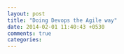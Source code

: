 ```yaml
---
layout: post
title: "Doing Devops the Agile way"
date: 2014-02-01 11:40:43 +0530
comments: true
categories: 
---
```

